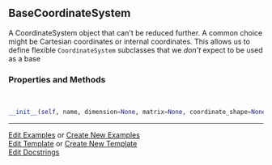 ## <a id="McUtils.Coordinerds.CoordinateSystems.CoordinateSystem.BaseCoordinateSystem">BaseCoordinateSystem</a>
A CoordinateSystem object that can't be reduced further.
A common choice might be Cartesian coordinates or internal coordinates.
This allows us to define flexible `CoordinateSystem` subclasses that we _don't_ expect to be used as a base

### Properties and Methods
<a id="McUtils.Coordinerds.CoordinateSystems.CoordinateSystem.BaseCoordinateSystem.__init__" class="docs-object-method">&nbsp;</a>
```python
__init__(self, name, dimension=None, matrix=None, coordinate_shape=None, converter_options=None): 
```





___

[Edit Examples](https://github.com/McCoyGroup/McUtils/edit/edit/ci/examples/ci/docs/McUtils/Coordinerds/CoordinateSystems/CoordinateSystem/BaseCoordinateSystem.md) or 
[Create New Examples](https://github.com/McCoyGroup/McUtils/new/edit/?filename=ci/examples/ci/docs/McUtils/Coordinerds/CoordinateSystems/CoordinateSystem/BaseCoordinateSystem.md) <br/>
[Edit Template](https://github.com/McCoyGroup/McUtils/edit/edit/ci/docs/ci/docs/McUtils/Coordinerds/CoordinateSystems/CoordinateSystem/BaseCoordinateSystem.md) or 
[Create New Template](https://github.com/McCoyGroup/McUtils/new/edit/?filename=ci/docs/templates/ci/docs/McUtils/Coordinerds/CoordinateSystems/CoordinateSystem/BaseCoordinateSystem.md) <br/>
[Edit Docstrings](https://github.com/McCoyGroup/McUtils/edit/edit/McUtils/Coordinerds/CoordinateSystems/CoordinateSystem.py?message=Update%20Docs)